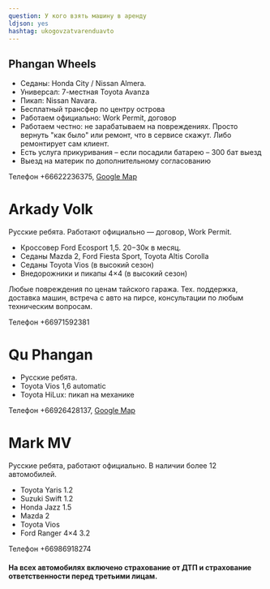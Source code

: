 ```yaml
---
question: У кого взять машину в аренду
ldjson: yes
hashtag: ukogovzatvarenduavto
---
```


## Phangan Wheels

 * Седаны: Honda City / Nissan Almera.
 * Универсал: 7-местная Toyota Avanza
 * Пикап: Nissan Navara.
 * Бесплатный трансфер по центру острова
 * Работаем официально: Work Permit, договор
 * Работаем честно: не зарабатываем на повреждениях. Просто вернуть "как было" или ремонт, что в сервисе скажут. Либо ремонтирует сам клиент.
 * Есть услуга прикуривания – если посадили батарею – 300 бат выезд
 * Выезд на материк по дополнительному согласованию

Телефон +66622236375, [Google Map](https://www.google.ru/maps/place/9°43'32.4%22N+99°59'44.7%22E/@9.7258723,99.9964867,17.86z/data=!4m6!3m5!1s0x0:0x8212bf0495244624!7e2!8m2!3d9.7256669!4d99.9957401?shorturl=1)



# Arkady Volk

Русские ребята. Работают официально — договор, Work Permit.

 * Кроссовер Ford Ecosport 1,5. 20−30к в месяц.
 * Седаны Mazda 2, Ford Fiesta Sport, Toyota Altis Corolla
 * Седаны Toyota Vios (в высокий сезон)
 * Внедорожники и пикапы 4×4 (в высокий сезон)

Любые повреждения по ценам тайского гаража. Тех. поддержка, доставка машин, встреча с авто на пирсе, консультации по любым техническим вопросам.

Телефон +66971592381

# Qu Phangan

* Русские ребята.
* Toyota Vios 1,6 automatic
* Toyota HiLux: пикап на механике

Телефон +66926428137, [Google Map](https://goo.gl/maps/5TogWujBsFMJXHwJ6)

# Mark MV

Русские ребята, работают официально. В наличии более 12 автомобилей.

 * Toyota Yaris 1.2
 * Suzuki Swift 1.2
 * Honda Jazz 1.5
 * Mazda 2
 * Toyota Vios
 * Ford Ranger 4×4 3.2
 
  Телефон +66986918274

#### На всех автомобилях включено страхование от ДТП и страхование ответственности перед третьими лицам.
